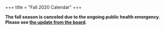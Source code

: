 +++
title = "Fall 2020 Calendar"
+++

<b>
The fall season is canceled due to the ongoing public health emergency.
Please see <a href="/blog/2020/07/23/fall-cancellation/">the update from the board</a>.
</b>
